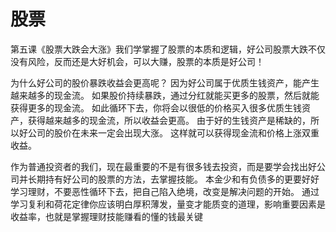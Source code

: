 # 股票
第五课《股票大跌会大涨》我们学掌握了股票的本质和逻辑，好公司股票大跌不仅没有风险，反而还是大好机会，可以大赚，股票的本质是好公司！

为什么好公司的股价暴跌收益会更高呢？
因为好公司属于优质生钱资产，能产生越来越多的现金流。
如果股价持续暴跌，通过分红就能买更多的股票，然后就能获得更多的现金流。
如此循环下去，你将会以很低的价格买入很多优质生钱资产，获得越来越多的现金流，所以收益会更高。
由于好的生钱资产是稀缺的，所以好公司的股价在未来一定会出现大涨。
这样就可以获得现金流和价格上涨双重收益。

作为普通投资者的我们，现在最重要的不是有很多钱去投资，而是要学会找出好公司并长期持有好公司的股票的方法，去掌握技能。
本金少和有负债多的更要好好学习理财，不要恶性循环下去，把自己陷入绝境，改变是解决问题的开始。
通过学习复利和荷花定律你应该明白厚积薄发，量变才能质变的道理，影响重要因素是收益率，也就是掌握理财技能赚看的懂的钱最关键 